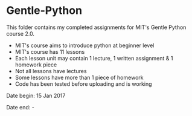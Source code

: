 # Gentle-Python
This folder contains my completed assignments for MIT's Gentle Python course 2.0. 

* MIT's course aims to introduce python at beginner level
* MIT's course has 11 lessons
* Each lesson unit may contain 1 lecture, 1 written assignment & 1 homework piece 
* Not all lessons have lectures
* Some lessons have more than 1 piece of homework
* Code has been tested before uploading and is working

Date begin: 15 Jan 2017

Date end: - 
